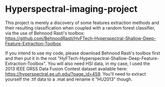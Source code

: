 # Hyperspectral-imaging-project

This project is merely a discovery of some features extraction methods and their resulting classification when coupled with a random forest classifier, via the use of Behnood Rasti's toolbox: https://github.com/BehnoodRasti/HyFTech-Hyperspectral-Shallow-Deep-Feature-Extraction-Toolbox

If you intend to use my code, please download Behnood Rasti's toolbox first and then put it in the root 
"HyFTech-Hyperspectral-Shallow-Deep-Feature-Extraction-Toolbox". You will also need HSI data, in my case, I used the 2013 IEEE GRSS Data Fusion Contest dataset available here: https://hyperspectral.ee.uh.edu/?page_id=459. You'll need to extract yourself the .tif data to a .mat and rename it "HU2013" though.
